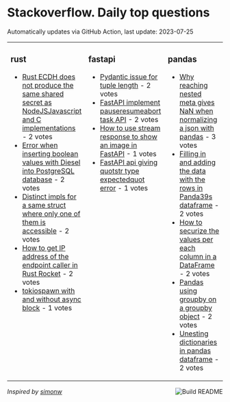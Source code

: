 # Stackoverflow. Daily top questions 

Automatically updates via GitHub Action, last update: <!-- date starts -->2023-07-25<!-- date ends -->


<table><tr><td valign="top" width="33%">

### rust
<!-- rust starts -->
* [Rust ECDH does not produce the same shared secret as NodeJSJavascript and C implementations](https://stackoverflow.com/questions/76755083/rust-ecdh-does-not-produce-the-same-shared-secret-as-nodejs-javascript-and-c-imp) - 2 votes
* [Error when inserting boolean values with Diesel into PostgreSQL database](https://stackoverflow.com/questions/76756829/error-when-inserting-boolean-values-with-diesel-into-postgresql-database) - 2 votes
* [Distinct impls for a same struct where only one of them is accessible](https://stackoverflow.com/questions/76763470/distinct-impls-for-a-same-struct-where-only-one-of-them-is-accessible) - 2 votes
* [How to get IP address of the endpoint caller in Rust Rocket](https://stackoverflow.com/questions/76754935/how-to-get-ip-address-of-the-endpoint-caller-in-rust-rocket) - 2 votes
* [tokiospawn with and without async block](https://stackoverflow.com/questions/76763570/tokiospawn-with-and-without-async-block) - 1 votes
<!-- rust ends -->
</td><td valign="top" width="34%">


### fastapi
<!-- fastapi starts -->
* [Pydantic issue for tuple length](https://stackoverflow.com/questions/76758415/pydantic-issue-for-tuple-length) - 2 votes
* [FastAPI  implement pauseresumeabort task API](https://stackoverflow.com/questions/76760481/fastapi-implement-pause-resume-abort-task-api) - 2 votes
* [How to use stream response to show an image in FastAPI](https://stackoverflow.com/questions/76754376/how-to-use-stream-response-to-show-an-image-in-fastapi) - 1 votes
* [FastAPI api giving quotstr type expectedquot error](https://stackoverflow.com/questions/76751142/fastapi-api-giving-str-type-expected-error) - 1 votes
<!-- fastapi ends -->
</td><td valign="top" width="34%">


### pandas
<!-- pandas starts -->
* [Why reaching nested meta gives NaN when normalizing a json with pandas](https://stackoverflow.com/questions/76752107/why-reaching-nested-meta-gives-nan-when-normalizing-a-json-with-pandas) - 3 votes
* [Filling in and adding the data with the rows in Panda39s dataframe](https://stackoverflow.com/questions/76758701/filling-in-and-adding-the-data-with-the-rows-in-pandas-dataframe) - 2 votes
* [How to securize the values per each column in a DataFrame](https://stackoverflow.com/questions/76762891/how-to-securize-the-values-per-each-column-in-a-dataframe) - 2 votes
* [Pandas using groupby on a groupby object](https://stackoverflow.com/questions/76760480/pandas-using-groupby-on-a-groupby-object) - 2 votes
* [Unesting dictionaries in pandas dataframe](https://stackoverflow.com/questions/76757280/unesting-dictionaries-in-pandas-dataframe) - 2 votes
<!-- pandas ends -->
</td></tr></table>

<a href="https://github.com/hp0404/hp0404/actions"><img src="https://github.com/hp0404/hp0404/workflows/Build%20README/badge.svg" align="right" alt="Build README"></a> <p>*Inspired by  [simonw](https://github.com/simonw/simonw)*</p>
